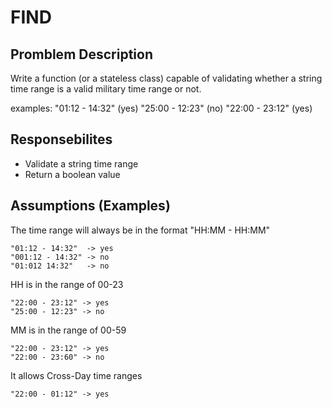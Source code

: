 # FIND

Promblem Description
---
Write a function (or a stateless class) capable of validating whether a string time range is a valid military time range or not.

examples:
    "01:12 - 14:32" (yes)
    "25:00 - 12:23" (no)
    "22:00 - 23:12" (yes)

Responsebilites
---
- Validate a string time range
- Return a boolean value

Assumptions (Examples)
---
The time range will always be in the format "HH:MM - HH:MM"

    "01:12 - 14:32"  -> yes
    "001:12 - 14:32" -> no
    "01:012 14:32"   -> no
HH is in the range of 00-23

    "22:00 - 23:12" -> yes
    "25:00 - 12:23" -> no
MM is in the range of 00-59

    "22:00 - 23:12" -> yes
    "22:00 - 23:60" -> no
It allows Cross-Day time ranges

    "22:00 - 01:12" -> yes